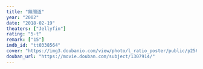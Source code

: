 ```yaml
---
title: "無間道"
year: "2002"
date: "2018-02-19"
theaters: ["Jellyfin"]
rating: "5-t"
remark: ["15"]
imdb_id: "tt0338564"
cover: "https://img3.doubanio.com/view/photo/l_ratio_poster/public/p2564556863.jpg"
douban_url: "https://movie.douban.com/subject/1307914/"
---
```

